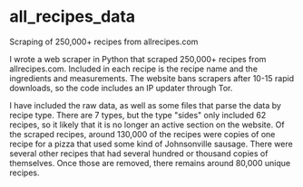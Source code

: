 # all_recipes_data
Scraping of 250,000+ recipes from allrecipes.com

I wrote a web scraper in Python that scraped 250,000+ recipes from allrecipes.com. Included in each recipe is the recipe name and the ingredients and measurements. The website bans scrapers after 10-15 rapid downloads, so the code includes an IP updater through Tor.

I have included the raw data, as well as some files that parse the data by recipe type.  There are 7 types, but the type "sides" only included 62 recipes, so it likely that it is no longer an active section on the website.  Of the scraped recipes, around 130,000 of the recipes were copies of one recipe for a pizza that used some kind of Johnsonville sausage. There were several other recipes that had several hundred or thousand copies of themselves.  Once those are removed, there remains around 80,000 unique recipes.
